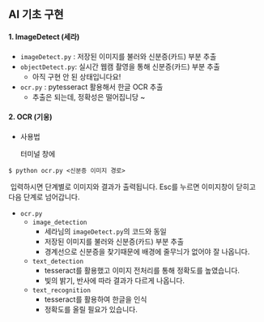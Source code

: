 ## AI 기초 구현



#### 1. ImageDetect (세라)

- `imageDetect.py` : 저장된 이미지를 불러와 신분증(카드) 부분 추출
- `objectDetect.py`: 실시간 웹캠 촬영을 통해 신분증(카드) 부분 추출
  - 아직 구현 안 된 상태입니다요!
- `ocr.py` : pytesseract 활용해서 한글 OCR 추출
  - 추출은 되는데, 정확성은 떨어집니당 ~



#### 2. OCR (기웅)

- 사용법

  터미널 창에

```
$ python ocr.py <신분증 이미지 경로>
```

​	입력하시면 단계별로 이미지와 결과가 출력됩니다. Esc를 누르면 이미지창이 닫히고 다음 단계로 넘어갑니다.



- `ocr.py`
  - `image_detection`
    - 세라님의 `imageDetect.py`의 코드와 동일
    - 저장된 이미지를 불러와 신분증(카드) 부분 추출
    - 경계선으로 신분증을 찾기때문에 배경에 줄무늬가 없어야 잘 나옵니다.
  - `text_detection`
    - tesseract를 활용했고 이미지 전처리를 통해 정확도를 높였습니다.
    - 빛의 밝기, 반사에 따라 결과가 다르게 나옵니다.
  - `text_recognition`
    - tesseract를 활용하여 한글을 인식
    - 정확도를 올릴 필요가 있습니다.

